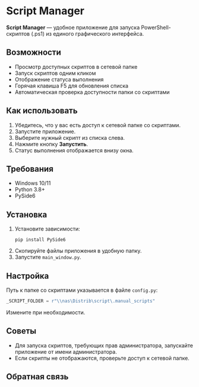 # Script Manager

**Script Manager** — удобное приложение для запуска PowerShell-скриптов (.ps1) из единого графического интерфейса.

## Возможности

- Просмотр доступных скриптов в сетевой папке
- Запуск скриптов одним кликом
- Отображение статуса выполнения
- Горячая клавиша F5 для обновления списка
- Автоматическая проверка доступности папки со скриптами

## Как использовать

1. Убедитесь, что у вас есть доступ к сетевой папке со скриптами.
2. Запустите приложение.
3. Выберите нужный скрипт из списка слева.
4. Нажмите кнопку **Запустить**.
5. Статус выполнения отображается внизу окна.

## Требования

- Windows 10/11
- Python 3.8+
- PySide6

## Установка

1. Установите зависимости:
   ```
   pip install PySide6
   ```
2. Скопируйте файлы приложения в удобную папку.
3. Запустите `main_window.py`.

## Настройка

Путь к папке со скриптами указывается в файле `config.py`:
```python
_SCRIPT_FOLDER = r"\\nas\Distrib\script\.manual_scripts"
```
Измените при необходимости.

## Советы

- Для запуска скриптов, требующих прав администратора, запускайте приложение от имени администратора.
- Если скрипты не отображаются, проверьте доступ к сетевой папке.

## Обратная связь
